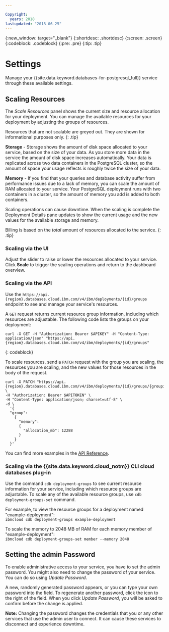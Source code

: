 ```yaml
---

Copyright:
  years: 2018
lastupdated: "2018-06-25"
---
```


{:new_window: target="_blank"}
{:shortdesc: .shortdesc}
{:screen: .screen}
{:codeblock: .codeblock}
{:pre: .pre}
{:tip: .tip}

# Settings

Manage your {{site.data.keyword.databases-for-postgresql_full}} service through these available settings.

## Scaling Resources

The _Scale Resources_ panel shows the current size and resource allocation for your deployment. You can manage the available resources for your deployment by adjusting the groups of resources. 

Resources that are not scalable are greyed out. They are shown for informational purposes only.
{: .tip} 

**Storage** - Storage shows the amount of disk space allocated to your service, based on the size of your data. As you store more data in the service the amount of disk space increases automatically. Your data is replicated across two data containers in the PostgreSQL cluster, so the amount of space your usage reflects is roughly twice the size of your data. 

**Memory** - If you find that your queries and database activity suffer from performance issues due to a lack of memory, you can scale the amount of RAM allocated to your service. Your PostgreSQL deployment runs with two containers in a cluster, so the amount of memory you add is added to both containers. 

Scaling operations can cause downtime. When the scaling is complete the Deployment Details pane updates to show the current usage and the new values for the available storage and memory. 

Billing is based on the _total_ amount of resources allocated to the service.
{: .tip}

### Scaling via the UI

Adjust the slider to raise or lower the resources allocated to your service. Click **Scale** to trigger the scaling operations and return to the dashboard overview.

### Scaling via the API

Use the `https://api.{region}.databases.cloud.ibm.com/v4/ibm/deployments/{id}/groups` endpoint to see and manage your service's resources.

A `GET` request returns current resource group information, including which resources are adjustable. The following code lists the groups on your deployment:

```
curl -X GET -H "Authorization: Bearer $APIKEY" -H "Content-Type: application/json" "https://api.{region}.databases.cloud.ibm.com/v4/ibm/deployments/{id}/groups"
```
{: codeblock}

To scale resources, send a `PATCH` request with the group you are scaling, the resources you are scaling, and the new values for those resources in the body of the request. 

```
curl -X PATCH "https://api.{region}.databases.cloud.ibm.com/v4/ibm/deployments/{id}/groups/{groupid}" \
-H "Authorization: Bearer $APITOKEN" \
-H "Content-Type: application/json; charset=utf-8" \
-d \
  '{
  "group": 
    {
      "memory":
      {
        "allocation_mb": 12288
      }
    }
  }'
```
You can find more examples in the [API Reference](https://pages.github.ibm.com/compose/apidocs/apiv4doc-static.html#tag/Scaling).

### Scaling via the {{site.data.keyword.cloud_notm}} CLI cloud databases plug-in

Use the command `cdb deployment-groups` to see current resource information for your service, including which resource groups are adjustable. To scale any of the available resource groups, use `cdb deployment-groups-set` command. 

For example, to view the resource groups for a deployment named "example-deployment":  
`ibmcloud cdb deployment-groups example-deployment`

To scale the memory to 2048 MB of RAM for each memory member of "example-deployment":  
`ibmcloud cdb deployment-groups-set member --memory 2048`

## Setting the admin Password

To enable administrative access to your service, you have to set the admin password. You might also need to change the password of your service. You can do so using _Update Password_.

A new, randomly generated password appears, or you can type your own password into the field. To regenerate another password, click the icon to the right of the field. When you click *Update Password*, you will be asked to confirm before the change is applied. 

**Note:** Changing the password changes the credentials that you or any other services that use the admin user to connect. It can cause these services to disconnect and experience downtime.